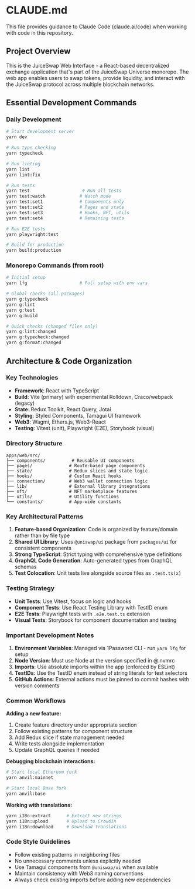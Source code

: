 # CLAUDE.md

This file provides guidance to Claude Code (claude.ai/code) when working with code in this repository.

## Project Overview

This is the JuiceSwap Web Interface - a React-based decentralized exchange application that's part of the JuiceSwap Universe monorepo. The web app enables users to swap tokens, provide liquidity, and interact with the JuiceSwap protocol across multiple blockchain networks.

## Essential Development Commands

### Daily Development

```bash
# Start development server
yarn dev

# Run type checking
yarn typecheck

# Run linting
yarn lint
yarn lint:fix

# Run tests
yarn test                    # Run all tests
yarn test:watch             # Watch mode
yarn test:set1              # Components only
yarn test:set2              # Pages and state
yarn test:set3              # Hooks, NFT, utils
yarn test:set4              # Remaining tests

# Run E2E tests
yarn playwright:test

# Build for production
yarn build:production
```

### Monorepo Commands (from root)

```bash
# Initial setup
yarn lfg                    # Full setup with env vars

# Global checks (all packages)
yarn g:typecheck
yarn g:lint
yarn g:test
yarn g:build

# Quick checks (changed files only)
yarn g:lint:changed
yarn g:typecheck:changed
yarn g:format:changed
```

## Architecture & Code Organization

### Key Technologies

- **Framework**: React with TypeScript
- **Build**: Vite (primary) with experimental Rolldown, Craco/webpack (legacy)
- **State**: Redux Toolkit, React Query, Jotai
- **Styling**: Styled Components, Tamagui UI framework
- **Web3**: Wagmi, Ethers.js, Web3-React
- **Testing**: Vitest (unit), Playwright (E2E), Storybook (visual)

### Directory Structure

```tree
apps/web/src/
├── components/          # Reusable UI components
├── pages/              # Route-based page components
├── state/              # Redux slices and state logic
├── hooks/              # Custom React hooks
├── connection/         # Web3 wallet connection logic
├── lib/                # External library integrations
├── nft/                # NFT marketplace features
├── utils/              # Utility functions
└── constants/          # App-wide constants
```

### Key Architectural Patterns

1. **Feature-based Organization**: Code is organized by feature/domain rather than by file type
2. **Shared UI Library**: Uses `@uniswap/ui` package from `packages/ui` for consistent components
3. **Strong TypeScript**: Strict typing with comprehensive type definitions
4. **GraphQL Code Generation**: Auto-generated types from GraphQL schemas
5. **Test Colocation**: Unit tests live alongside source files as `.test.ts(x)`

### Testing Strategy

- **Unit Tests**: Use Vitest, focus on logic and hooks
- **Component Tests**: Use React Testing Library with TestID enum
- **E2E Tests**: Playwright tests with `.e2e.test.ts` extension
- **Visual Tests**: Storybook for component documentation and testing

### Important Development Notes

1. **Environment Variables**: Managed via 1Password CLI - run `yarn lfg` for setup
2. **Node Version**: Must use Node at the version specified in @.nvmrc
3. **Imports**: Use absolute imports within the app (enforced by ESLint)
4. **TestIDs**: Use the TestID enum instead of string literals for test selectors
5. **GitHub Actions**: External actions must be pinned to commit hashes with version comments

### Common Workflows

**Adding a new feature:**

1. Create feature directory under appropriate section
2. Follow existing patterns for component structure
3. Add Redux slice if state management needed
4. Write tests alongside implementation
5. Update GraphQL queries if needed

**Debugging blockchain interactions:**

```bash
# Start local Ethereum fork
yarn anvil:mainnet

# Start local Base fork
yarn anvil:base
```

**Working with translations:**

```bash
yarn i18n:extract      # Extract new strings
yarn i18n:upload       # Upload to Crowdin
yarn i18n:download     # Download translations
```

### Code Style Guidelines

- Follow existing patterns in neighboring files
- No unnecessary comments unless explicitly needed
- Use Tamagui components from `@uniswap/ui` when available
- Maintain consistency with Web3 naming conventions
- Always check existing imports before adding new dependencies
